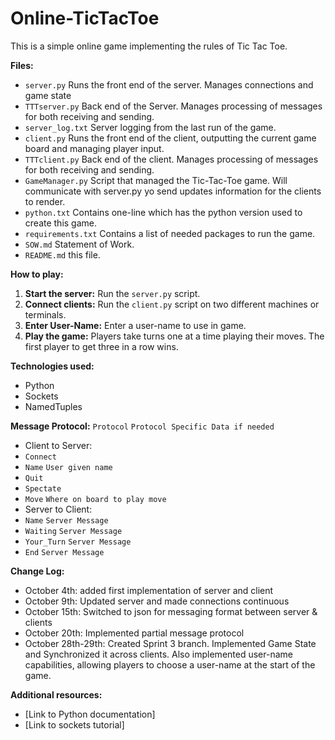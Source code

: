 # Online-TicTacToe
This is a simple online game implementing the rules of Tic Tac Toe.

**Files:**
* `server.py` Runs the front end of the server. Manages connections and game state
* `TTTserver.py` Back end of the Server. Manages processing of messages for both receiving and sending.
* `server_log.txt` Server logging from the last run of the game.
* `client.py` Runs the front end of the client, outputting the current game board and managing player input.
* `TTTclient.py` Back end of the client. Manages processing of messages for both receiving and sending.
* `GameManager.py` Script that managed the Tic-Tac-Toe game. Will communicate with server.py yo send updates information for the clients to render.
* `python.txt` Contains one-line which has the python version used to create this game.
* `requirements.txt` Contains a list of needed packages to run the game.
* `SOW.md` Statement of Work.
* `README.md` this file.

**How to play:**
1. **Start the server:** Run the `server.py` script.
2. **Connect clients:** Run the `client.py` script on two different machines or terminals.
3. **Enter User-Name:** Enter a user-name to use in game.
4. **Play the game:** Players take turns one at a time playing their moves. The first player to get three in a row wins.

**Technologies used:**
* Python
* Sockets
* NamedTuples

**Message Protocol:** `Protocol` `Protocol Specific Data if needed`
* Client to Server:
* `Connect`
* `Name` `User given name`
* `Quit`
* `Spectate`
* `Move` `Where on board to play move`
* Server to Client:
* `Name` `Server Message`
* `Waiting` `Server Message`
* `Your_Turn` `Server Message`
* `End` `Server Message`

**Change Log:**
* October 4th: added first implementation of server and client
* October 9th: Updated server and made connections continuous
* October 15th: Switched to json for messaging format between server & clients
* October 20th: Implemented partial message protocol
* October 28th-29th: Created Sprint 3 branch. Implemented Game State and Synchronized it across clients. Also implemented user-name capabilities, allowing players to choose a user-name at the start of the game.

**Additional resources:**
* [Link to Python documentation]
* [Link to sockets tutorial]
